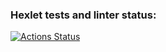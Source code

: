 ### Hexlet tests and linter status:
[![Actions Status](https://github.com/khaustova/js-async-project-4/workflows/hexlet-check/badge.svg)](https://github.com/khaustova/js-async-project-4/actions)
